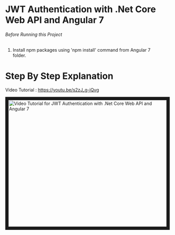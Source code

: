 # JWT Authentication with .Net Core Web API and Angular 7



###### Before Running this Project
 1. Install npm packages using 'npm install' command from Angular 7 folder.
 

 # Step By Step Explanation

 Video Tutorial : https://youtu.be/s2zJ_g-iQvg
 

 <a href="http://www.youtube.com
" target="_blank"><img src="http://img.youtube.com/vi/s2zJ_g-iQvg/0.jpg" 
alt="Video Tutorial for JWT Authentication with .Net Core Web API and Angular 7" width="500" height="400" border="10" /></a>
